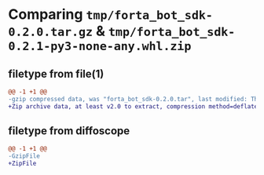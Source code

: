 # Comparing `tmp/forta_bot_sdk-0.2.0.tar.gz` & `tmp/forta_bot_sdk-0.2.1-py3-none-any.whl.zip`

## filetype from file(1)

```diff
@@ -1 +1 @@
-gzip compressed data, was "forta_bot_sdk-0.2.0.tar", last modified: Thu Apr  4 11:07:02 2024, max compression
+Zip archive data, at least v2.0 to extract, compression method=deflate
```

## filetype from diffoscope

```diff
@@ -1 +1 @@
-GzipFile
+ZipFile
```

